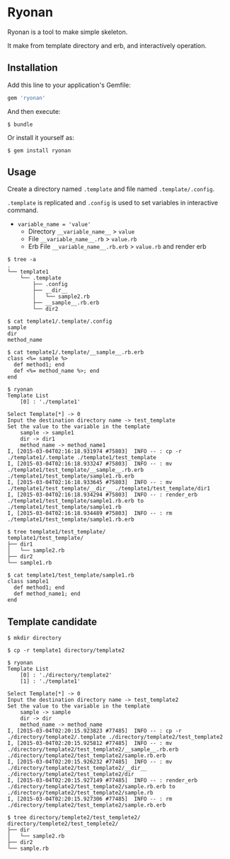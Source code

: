 # Ryonan

Ryonan is a tool to make simple skeleton.

It make from template directory and erb, and interactively operation.

## Installation

Add this line to your application's Gemfile:

```ruby
gem 'ryonan'
```

And then execute:

    $ bundle

Or install it yourself as:

    $ gem install ryonan

## Usage

Create a directory named `.template` and file named `.template/.config`.

`.template` is replicated and `.config` is used to set variables in interactive command.

- `variable_name = 'value'`
    - Directory `__variable_name__` > `value`
    - File `__variable_name__.rb` > `value.rb`
    - Erb File `__variable_name__.rb.erb` > `value.rb` and render erb

```
$ tree -a
.
└── template1
    └── .template
        ├── .config
        ├── __dir__
        │   └── sample2.rb
        ├── __sample__.rb.erb
        └── dir2

$ cat template1/.template/.config
sample
dir
method_name

$ cat template1/.template/__sample__.rb.erb
class <%= sample %>
  def method1; end
  def <%= method_name %>; end
end

$ ryonan
Template List
    [0] : './template1'

Select Template[*] -> 0
Input the destination directory name -> test_template
Set the value to the variable in the template
    sample -> sample1
    dir -> dir1
    method_name -> method_name1
I, [2015-03-04T02:16:18.931974 #75803]  INFO -- : cp -r ./template1/.template ./template1/test_template
I, [2015-03-04T02:16:18.933247 #75803]  INFO -- : mv ./template1/test_template/__sample__.rb.erb ./template1/test_template/sample1.rb.erb
I, [2015-03-04T02:16:18.933645 #75803]  INFO -- : mv ./template1/test_template/__dir__ ./template1/test_template/dir1
I, [2015-03-04T02:16:18.934294 #75803]  INFO -- : render_erb ./template1/test_template/sample1.rb.erb to ./template1/test_template/sample1.rb
I, [2015-03-04T02:16:18.934489 #75803]  INFO -- : rm ./template1/test_template/sample1.rb.erb

$ tree template1/test_template/
template1/test_template/
├── dir1
│   └── sample2.rb
├── dir2
└── sample1.rb

$ cat template1/test_template/sample1.rb
class sample1
  def method1; end
  def method_name1; end
end
```

## Template candidate

```
$ mkdir directory

$ cp -r template1 directory/template2

$ ryonan
Template List
    [0] : './directory/template2'
    [1] : './template1'

Select Template[*] -> 0
Input the destination directory name -> test_template2
Set the value to the variable in the template
    sample -> sample
    dir -> dir
    method_name -> method_name
I, [2015-03-04T02:20:15.923823 #77485]  INFO -- : cp -r ./directory/template2/.template ./directory/template2/test_template2
I, [2015-03-04T02:20:15.925812 #77485]  INFO -- : mv ./directory/template2/test_template2/__sample__.rb.erb ./directory/template2/test_template2/sample.rb.erb
I, [2015-03-04T02:20:15.926232 #77485]  INFO -- : mv ./directory/template2/test_template2/__dir__ ./directory/template2/test_template2/dir
I, [2015-03-04T02:20:15.927149 #77485]  INFO -- : render_erb ./directory/template2/test_template2/sample.rb.erb to ./directory/template2/test_template2/sample.rb
I, [2015-03-04T02:20:15.927306 #77485]  INFO -- : rm ./directory/template2/test_template2/sample.rb.erb

$ tree directory/templete2/test_templete2/
directory/templete2/test_templete2/
├── dir
│   └── sample2.rb
├── dir2
└── sample.rb
```
